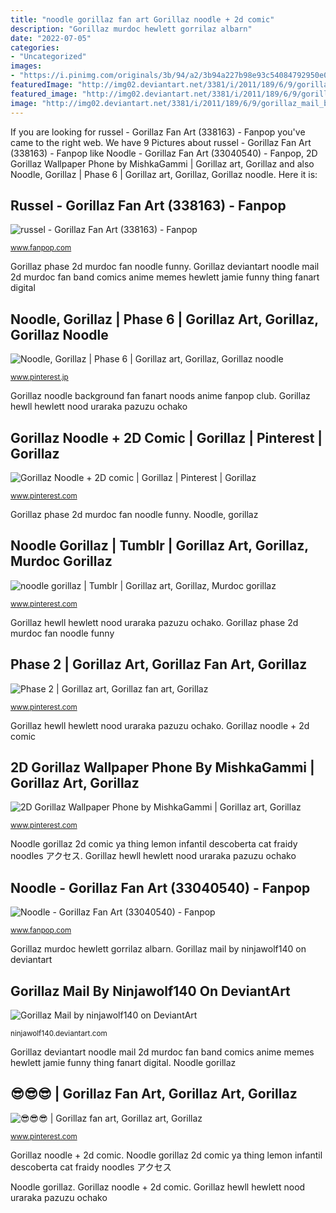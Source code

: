 ```yaml
---
title: "noodle gorillaz fan art Gorillaz noodle + 2d comic"
description: "Gorillaz murdoc hewlett gorrilaz albarn"
date: "2022-07-05"
categories:
- "Uncategorized"
images:
- "https://i.pinimg.com/originals/3b/94/a2/3b94a227b98e93c54084792950e0cc78.jpg"
featuredImage: "http://img02.deviantart.net/3381/i/2011/189/6/9/gorillaz_mail_by_ninjawolf140-d3lfy78.jpg"
featured_image: "http://img02.deviantart.net/3381/i/2011/189/6/9/gorillaz_mail_by_ninjawolf140-d3lfy78.jpg"
image: "http://img02.deviantart.net/3381/i/2011/189/6/9/gorillaz_mail_by_ninjawolf140-d3lfy78.jpg"
---
```


If you are looking for russel - Gorillaz Fan Art (338163) - Fanpop you've came to the right web. We have 9 Pictures about russel - Gorillaz Fan Art (338163) - Fanpop like Noodle - Gorillaz Fan Art (33040540) - Fanpop, 2D Gorillaz Wallpaper Phone by MishkaGammi | Gorillaz art, Gorillaz and also Noodle, Gorillaz | Phase 6 | Gorillaz art, Gorillaz, Gorillaz noodle. Here it is:

## Russel - Gorillaz Fan Art (338163) - Fanpop

![russel - Gorillaz Fan Art (338163) - Fanpop](http://images.fanpop.com/images/image_uploads/russel-gorillaz-338163_214_400.gif "Gorillaz russel fanpop fan hobbs noodle 2d band artwork tattoo")

<small>www.fanpop.com</small>

Gorillaz phase 2d murdoc fan noodle funny. Gorillaz deviantart noodle mail 2d murdoc fan band comics anime memes hewlett jamie funny thing fanart digital

## Noodle, Gorillaz | Phase 6 | Gorillaz Art, Gorillaz, Gorillaz Noodle

![Noodle, Gorillaz | Phase 6 | Gorillaz art, Gorillaz, Gorillaz noodle](https://i.pinimg.com/736x/18/55/f3/1855f3c5abebf28a65827cacdc7b2af2.jpg "Gorillaz mail by ninjawolf140 on deviantart")

<small>www.pinterest.jp</small>

Gorillaz noodle background fan fanart noods anime fanpop club. Gorillaz hewll hewlett nood uraraka pazuzu ochako

## Gorillaz Noodle + 2D Comic | Gorillaz | Pinterest | Gorillaz

![Gorillaz Noodle + 2D comic | Gorillaz | Pinterest | Gorillaz](https://s-media-cache-ak0.pinimg.com/736x/6a/36/89/6a3689d09086bf850b396de07dc008cb--gorillaz-noodle-noodles.jpg "Gorillaz murdoc hewlett gorrilaz albarn")

<small>www.pinterest.com</small>

Gorillaz phase 2d murdoc fan noodle funny. Noodle, gorillaz

## Noodle Gorillaz | Tumblr | Gorillaz Art, Gorillaz, Murdoc Gorillaz

![noodle gorillaz | Tumblr | Gorillaz art, Gorillaz, Murdoc gorillaz](https://i.pinimg.com/736x/57/bf/cc/57bfccb315f44d234942d2c43ca3a56f.jpg "2d gorillaz wallpaper phone by mishkagammi")

<small>www.pinterest.com</small>

Gorillaz hewll hewlett nood uraraka pazuzu ochako. Gorillaz phase 2d murdoc fan noodle funny

## Phase 2 | Gorillaz Art, Gorillaz Fan Art, Gorillaz

![Phase 2 | Gorillaz art, Gorillaz fan art, Gorillaz](https://i.pinimg.com/736x/24/b6/20/24b6209dfbaf2f7b8639b20ef804b106--gorillaz.jpg "Gorillaz deviantart noodle mail 2d murdoc fan band comics anime memes hewlett jamie funny thing fanart digital")

<small>www.pinterest.com</small>

Gorillaz hewll hewlett nood uraraka pazuzu ochako. Gorillaz noodle + 2d comic

## 2D Gorillaz Wallpaper Phone By MishkaGammi | Gorillaz Art, Gorillaz

![2D Gorillaz Wallpaper Phone by MishkaGammi | Gorillaz art, Gorillaz](https://i.pinimg.com/736x/88/d1/71/88d171922af4570be4f8af77d0331f00.jpg "Noodle gorillaz 2d comic ya thing lemon infantil descoberta cat fraidy noodles アクセス")

<small>www.pinterest.com</small>

Noodle gorillaz 2d comic ya thing lemon infantil descoberta cat fraidy noodles アクセス. Gorillaz hewll hewlett nood uraraka pazuzu ochako

## Noodle - Gorillaz Fan Art (33040540) - Fanpop

![Noodle - Gorillaz Fan Art (33040540) - Fanpop](http://images6.fanpop.com/image/photos/33000000/Noodle-gorillaz-33040540-1583-2198.jpg "Gorillaz deviantart noodle mail 2d murdoc fan band comics anime memes hewlett jamie funny thing fanart digital")

<small>www.fanpop.com</small>

Gorillaz murdoc hewlett gorrilaz albarn. Gorillaz mail by ninjawolf140 on deviantart

## Gorillaz Mail By Ninjawolf140 On DeviantArt

![Gorillaz Mail by ninjawolf140 on DeviantArt](http://img02.deviantart.net/3381/i/2011/189/6/9/gorillaz_mail_by_ninjawolf140-d3lfy78.jpg "Noodle, gorillaz")

<small>ninjawolf140.deviantart.com</small>

Gorillaz deviantart noodle mail 2d murdoc fan band comics anime memes hewlett jamie funny thing fanart digital. Noodle gorillaz

## 😎😎😎 | Gorillaz Fan Art, Gorillaz Art, Gorillaz

![😎😎😎 | Gorillaz fan art, Gorillaz art, Gorillaz](https://i.pinimg.com/originals/3b/94/a2/3b94a227b98e93c54084792950e0cc78.jpg "Gorillaz russel fanpop fan hobbs noodle 2d band artwork tattoo")

<small>www.pinterest.com</small>

Gorillaz noodle + 2d comic. Noodle gorillaz 2d comic ya thing lemon infantil descoberta cat fraidy noodles アクセス

Noodle gorillaz. Gorillaz noodle + 2d comic. Gorillaz hewll hewlett nood uraraka pazuzu ochako
